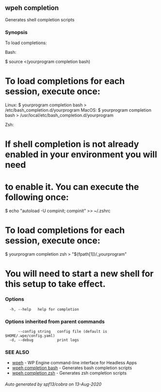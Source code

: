 ## wpeh completion

Generates shell completion scripts

### Synopsis

To load completions:

Bash:

$ source <(yourprogram completion bash)

# To load completions for each session, execute once:
Linux:
  $ yourprogram completion bash > /etc/bash_completion.d/yourprogram
MacOS:
  $ yourprogram completion bash > /usr/local/etc/bash_completion.d/yourprogram

Zsh:

# If shell completion is not already enabled in your environment you will need
# to enable it.  You can execute the following once:

$ echo "autoload -U compinit; compinit" >> ~/.zshrc

# To load completions for each session, execute once:
$ yourprogram completion zsh > "${fpath[1]}/_yourprogram"

# You will need to start a new shell for this setup to take effect.

### Options

```
  -h, --help   help for completion
```

### Options inherited from parent commands

```
      --config string   config file (default is $HOME/.wpe/config.yaml)
  -d, --debug           print logs
```

### SEE ALSO

* [wpeh](wpeh.md)	 - WP Engine command-line interface for Headless Apps
* [wpeh completion bash](wpeh_completion_bash.md)	 - Generates bash completion scripts
* [wpeh completion zsh](wpeh_completion_zsh.md)	 - Generates zsh completion scripts

###### Auto generated by spf13/cobra on 13-Aug-2020
